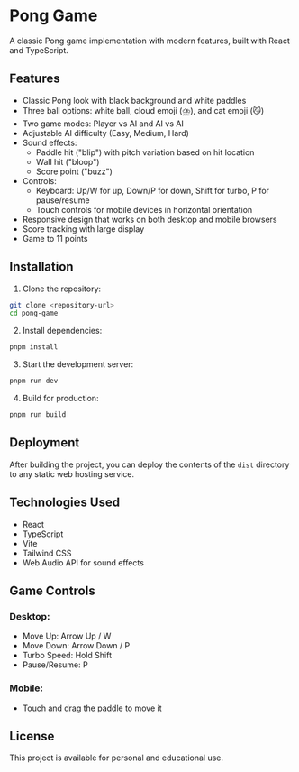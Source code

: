 # Pong Game

A classic Pong game implementation with modern features, built with React and TypeScript.

## Features

- Classic Pong look with black background and white paddles
- Three ball options: white ball, cloud emoji (⛈️), and cat emoji (😼)
- Two game modes: Player vs AI and AI vs AI
- Adjustable AI difficulty (Easy, Medium, Hard)
- Sound effects:
  - Paddle hit ("blip") with pitch variation based on hit location
  - Wall hit ("bloop")
  - Score point ("buzz")
- Controls:
  - Keyboard: Up/W for up, Down/P for down, Shift for turbo, P for pause/resume
  - Touch controls for mobile devices in horizontal orientation
- Responsive design that works on both desktop and mobile browsers
- Score tracking with large display
- Game to 11 points

## Installation

1. Clone the repository:
```bash
git clone <repository-url>
cd pong-game
```

2. Install dependencies:
```bash
pnpm install
```

3. Start the development server:
```bash
pnpm run dev
```

4. Build for production:
```bash
pnpm run build
```

## Deployment

After building the project, you can deploy the contents of the `dist` directory to any static web hosting service.

## Technologies Used

- React
- TypeScript
- Vite
- Tailwind CSS
- Web Audio API for sound effects

## Game Controls

### Desktop:
- Move Up: Arrow Up / W
- Move Down: Arrow Down / P
- Turbo Speed: Hold Shift
- Pause/Resume: P

### Mobile:
- Touch and drag the paddle to move it

## License

This project is available for personal and educational use.
